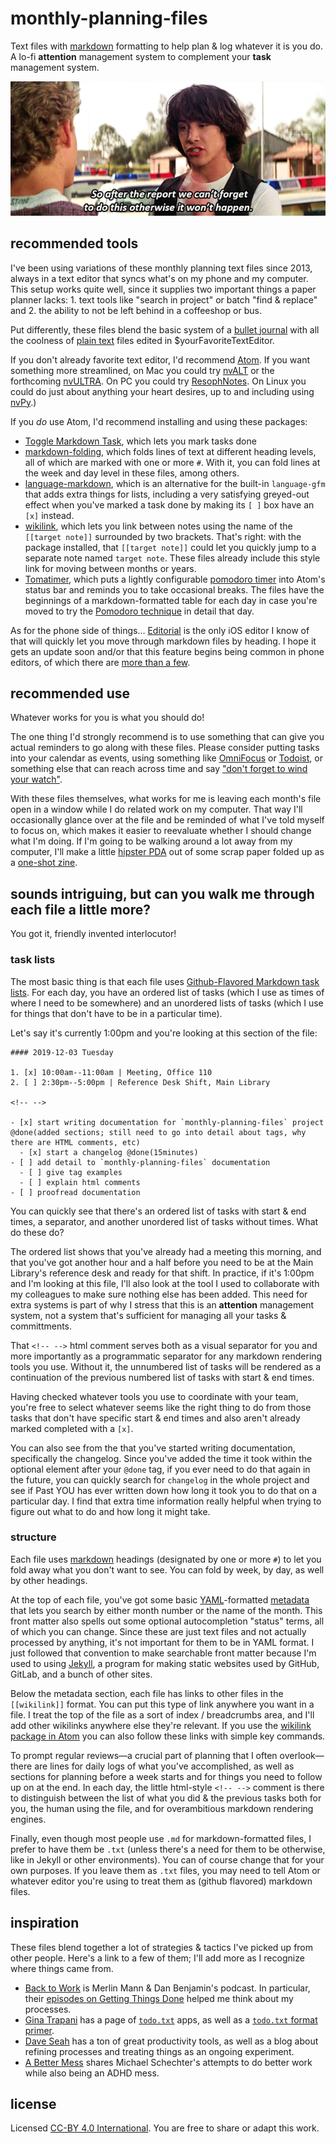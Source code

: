 # monthly-planning-files

Text files with [markdown](https://www.markdownguide.org/getting-started/) formatting to help plan &amp; log whatever it is you do. A lo-fi **attention** management system to complement your **task** management system.  

![keanu reeves as ted telling bill 'So after the report we can't forget to do this otherwise it won't happen'](/images/can't-forget.gif)

## recommended tools  

I've been using variations of these monthly planning text files since 2013, always in a text editor that syncs  what's on my phone and my computer. This setup works quite well, since it supplies two important things a paper planner lacks: 1. text tools like "search in project" or batch "find & replace" and 2. the ability to not be left behind in a coffeeshop or bus.  

Put differently, these files blend the basic system of a [bullet journal](https://bulletjournal.com/pages/learn) with all the coolness of [plain text](http://bettermess.com/a-plain-text-primer/) files edited in $yourFavoriteTextEditor.  

If you don't already favorite text editor, I'd recommend [Atom](http://atom.io). If you want something more streamlined, on Mac you could try [nvALT](https://brettterpstra.com/projects/nvalt/) or the forthcoming [nvULTRA](https://brettterpstra.com/2019/04/10/codename-nvultra/). On PC you could try [ResophNotes](https://www.resoph.com/ResophNotes/Welcome.html). On Linux you could do just about anything your heart desires, up to and including using [nvPy](https://github.com/cpbotha/nvpy).)  

If you *do* use Atom, I'd recommend installing and using these packages:  
  - [Toggle Markdown Task](https://atom.io/packages/toggle-markdown-task), which lets you mark tasks done  
  - [markdown-folding](https://atom.io/packages/markdown-folding), which folds lines of text at different heading levels, all of which are marked with one or more `#`. With it, you can fold lines at the week and day level in these files, among others.  
  - [language-markdown](https://atom.io/packages/language-markdown), which is an alternative for the built-in `language-gfm` that adds extra things for lists, including a very satisfying greyed-out effect when you've marked a task done by making its `[ ]` box have an `[x]` instead.  
  - [wikilink](https://atom.io/packages/wikilink), which lets you link between notes using the name of the `[[target note]]` surrounded by two brackets. That's right: with the package installed, that `[[target note]]` could let you quickly jump to a separate note named `target note`. These files already include this style link for moving between months or years.  
  - [Tomatimer](https://atom.io/packages/tomatimer), which puts a lightly configurable [pomodoro timer](https://en.wikipedia.org/wiki/Pomodoro_Technique) into Atom's status bar and reminds you to take occasional breaks. The files have the beginnings of a markdown-formatted table for each day in case you're moved to try the [Pomodoro technique](http://baomee.info/pdf/technique/1.pdf) in detail that day.  

As for the phone side of things… [Editorial](https://omz-software.com/editorial/) is the only iOS editor I know of that will quickly let you move through markdown files by heading. I hope it gets an update soon and/or that this feature begins being common in phone editors, of which there are [more than a few](https://brettterpstra.com/ios-text-editors/).  

## recommended use  

Whatever works for you is what you should do! 

The one thing I'd strongly recommend is to use something that can give you actual reminders to go along with these files. Please consider putting tasks into your calendar as events, using something like [OmniFocus](https://www.omnigroup.com/omnifocus) or [Todoist](https://todoist.com/home), or something else that can reach across time and say ["don't forget to wind your watch"](https://youtu.be/aK1gnNTVxvc?t=168).  

With these files themselves, what works for me is leaving each month's file open in a window while I do related work on my computer. That way I'll occasionally glance over at the file and be reminded of what I've told myself to focus on, which makes it easier to reevaluate whether I should change what I'm doing. If I'm going to be walking around a lot away from my computer, I'll make a little [hipster PDA](http://www.43folders.com/2004/09/03/introducing-the-hipster-pda) out of some scrap paper folded up as a [one-shot zine](https://www.rookiemag.com/2012/05/how-to-make-a-zine/).  

## sounds intriguing, but can you walk me through each file a little more?  

You got it, friendly invented interlocutor!  

### task lists  

The most basic thing is that each file uses [Github-Flavored Markdown task lists](https://github.github.com/gfm/#task-list-items-extension-). For each day, you have an ordered list of tasks (which I use as times of where I need to be somewhere) and an unordered lists of tasks (which I use for things that don't have to be in a particular time).  

Let's say it's currently 1:00pm and you're looking at this section of the file:  
```  
#### 2019-12-03 Tuesday  

1. [x] 10:00am--11:00am | Meeting, Office 110  
2. [ ] 2:30pm--5:00pm | Reference Desk Shift, Main Library   

<!-- -->  

- [x] start writing documentation for `monthly-planning-files` project @done(added sections; still need to go into detail about tags, why there are HTML comments, etc)  
  - [x] start a changelog @done(15minutes)  
- [ ] add detail to `monthly-planning-files` documentation  
  - [ ] give tag examples  
  - [ ] explain html comments  
- [ ] proofread documentation  
```  

You can quickly see that there's an ordered list of tasks with start & end times, a separator, and another unordered list of tasks without times. What do these do?  

The ordered list shows that you've already had a meeting this morning, and that you've got another hour and a half before you need to be at the Main Library's reference desk and ready for that shift. In practice, if it's 1:00pm and I'm looking at this file, I'll also look at the tool I used to collaborate with my colleagues to make sure nothing else has been added. This need for extra systems is part of why I stress that this is an **attention** management system, not a system that's sufficient for managing all your tasks & committments. 

That `<!-- -->` html comment serves both as a visual separator for you and more importantly as a programmatic separator for any markdown rendering tools you use. Without it, the unnumbered list of tasks will be rendered as a continuation of the previous numbered list of tasks with start & end times.  

Having checked whatever tools you use to coordinate with your team, you're free to select whatever seems like the right thing to do from those tasks that don't have specific start & end times and also aren't already marked completed with a `[x]`.  

You can also see from the that you've started writing documentation, specifically the changelog. Since you've added the time it took within the optional element after your `@done` tag, if you ever need to do that again in the future, you can quickly search for `changelog` in the whole project and see if Past YOU has ever written down how long it took you to do that on a particular day. I find that extra time information really helpful when trying to figure out what to do and how long it might take.  

### structure  

Each file uses [markdown](https://www.markdownguide.org/getting-started/) headings (designated by one or more `#`) to let you fold away what you don't want to see. You can fold by week, by day, as well by other headings.  

At the top of each file, you've got some basic [YAML](https://yaml.org)-formatted [metadata](http://www.language-archives.org/documents/gentle-intro.html) that lets you search by either month number or the name of the month. This front matter also spells out some optional autocompletion "status" terms, all of which you can change. Since these are just text files and not actually processed by anything, it's not important for them to be in YAML format. I just followed that convention to make searchable front matter because I'm used to using [Jekyll](https://jekyllrb.com/), a program for making static websites used by GitHub, GitLab, and a bunch of other sites.  

Below the metadata section, each file has links to other files in the `[[wikilink]]` format. You can put this type of link anywhere you want in a file. I treat the top of the file as a sort of index / breadcrumbs area, and I'll add other wikilinks anywhere else they're relevant. If you use the [wikilink package in Atom](https://atom.io/packages/wikilink) you can also follow these links with simple key commands.   

To prompt regular reviews—a crucial part of planning that I often overlook—there are lines for daily logs of what you've accomplished, as well as sections for planning before a week starts and for things you need to follow up on at the end. In each day, the little html-style `<!-- -->` comment is there to distinguish between the list of what you did & the previous tasks both for you, the human using the file, and for overambitious markdown rendering engines.  

Finally, even though most people use `.md` for markdown-formatted files, I prefer to have them be `.txt` (unless there's a need for them to be otherwise, like in Jekyll or other environments). You can of course change that for your own purposes. If you leave them as `.txt` files, you may need to tell Atom or whatever editor you're using to treat them as (github flavored) markdown files.  

## inspiration  

These files blend together a lot of strategies & tactics I've picked up from other people. Here's a link to a few of them; I'll add more as I recognize where things came from.  

- [Back to Work](http://5by5.tv/b2w) is Merlin Mann & Dan Benjamin's podcast. In particular, their [episodes on Getting Things Done](http://5by5.tv/b2w/95) helped me think about my processes.  
- [Gina Trapani](https://ginatrapani.org) has a page of [`todo.txt`](http://todotxt.org) apps, as well as a [`todo.txt` format primer](https://github.com/todotxt/todo.txt).  
- [Dave Seah](https://davidseah.com/productivity-tools/) has a ton of great productivity tools, as well as a blog about refining processes and treating things as an ongoing experiment.  
- [A Better Mess](http://bettermess.com/start-here/) shares Michael Schechter's attempts to do better work while also being an ADHD mess.  

## license  

Licensed [CC-BY 4.0 International](https://creativecommons.org/licenses/by/4.0/). You are free to share or adapt this work.
